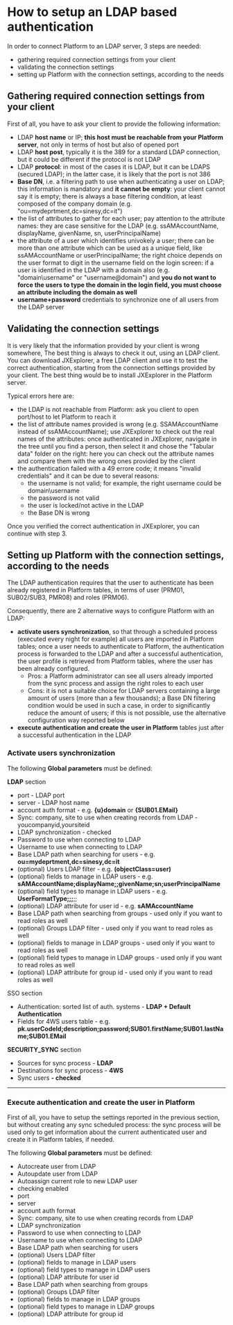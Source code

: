 # How to setup an LDAP based authentication

In order to connect Platform to an LDAP server, 3 steps are needed:

* gathering required connection settings from your client
* validating the connection settings
* setting up Platform with the connection settings, according to the needs



## Gathering required connection settings from your client

First of all, you have to ask your client to provide the following information:

* LDAP **host name** or IP; **this host must be reachable from your Platform server**, not only in terms of host but also of opened port
* LDAP **host post**, typically it is the 389 for a standard LDAP connection, but it could be different if the protocol is not LDAP
* LDAP **protocol**: in most of the cases it is LDAP, but it can be LDAPS (secured LDAP); in the latter case, it is likely that the port is not 386
* **Base DN**, i.e. a filtering path to use when authenticating a user on LDAP; this information is mandatory and **it cannot be empty**: your client cannot say it is empty; there is always a base filtering condition, at least composed of the company domain (e.g. "ou=mydeprtment,dc=sinesy,dc=it")
* the list of attributes to gather for each user; pay attention to the attribute names: they are case sensitive for the LDAP (e.g. ssAMAccountName, displayName, givenName, sn, userPrincipalName)
* the attribute of a user which identifies univokely a user; there can be more than one attribute which can be used as a unique field, like ssAMAccountName or userPrincipalName; the right choice depends on the user format to digit in the username field on the login screen: if a user is identified in the LDAP with a domain also (e.g. "domain\username" or "username@domain") and **you do not want to force the users to type the domain in the login field, you must choose an attribute including the domain as well**
* **username+password** credentials to synchronize one of all users from the LDAP server

## Validating the connection settings

It is very likely that the information provided by your client is wrong somewhere, The best thing is always to check it out, using an LDAP client. You can download JXExplorer, a free LDAP client and use it to test the correct authentication, starting from the connection settings provided by your client. The best thing would be to install JXExplorer in the Platform server.

Typical errors here are:

* the LDAP is not reachable from Platform: ask you client to open port/host to let Platform to reach it
* the list of attribute names provided is wrong (e.g. SSAMAccountName instead of ssAMAccountName); use JXExplorer to check out the real names of the attributes: once authenticated in JXExplorer, navigate in the tree until you find a person, then select it and chose the "Tabular data" folder on the right: here you can check out the attribute names and compare them with the wrong ones provided by the client
* the authentication failed with a 49 errore code; it means "invalid credentials" and it can be due to several reasons:
  * the username is not valid; for example, the right username could be domain\username
  * the password is not valid
  * the user is locked/not active in the LDAP
  * the Base DN is wrong

Once you verified the correct authentication in JXExplorer, you can continue with step 3.



## Setting up Platform with the connection settings, according to the needs

The LDAP authentication requires that the user to authenticate has been already registered in Platform tables, in terms of user (PRM01, SUB02/SUB3, PMR08) and roles (PRM06).

Consequently, there are 2 alternative ways to configure Platform with an LDAP:

* **activate users synchronization**, so that through a scheduled process (executed every night for example) all users are imported in Platform tables; once a user needs to authenticate to Platform, the authentication process is forwarded to the LDAP and after a successful authentication, the user profile is retrieved from Platform tables, where the user has been already configured.
  * Pros: a Platform administrator can see all users already imported from the sync process and assign the right roles to each user
  * Cons: it is not a suitable choice for LDAP servers containing a large amount of users (more than a few thousands); a Base DN filtering condition would be used in such a case, in order to significantly reduce the amount of users; if this is not possible, use the alternative configuration way reported below
* **execute authentication and create the user in Platform** tables just after a successful authentication in the LDAP

### **Activate users synchronization**

The following **Global parameters** must be defined:

**LDAP** section

* port - LDAP port
* server - LDAP host name
* account auth format - e.g. **{u}domain** or **{SUB01.EMail}**
* Sync: company, site to use when creating records from LDAP - youcompanyid,yoursiteid
* LDAP synchronization - checked
* Password to use when connecting to LDAP&#x20;
* Username to use when connecting to LDAP
* Base LDAP path when searching for users - e.g. **ou=mydeprtment,dc=sinesy,dc=it**
* (optional) Users LDAP filter - e.g. **(objectClass=user)**
* (optional) fields to manage in LDAP users - e.g. **sAMAccountName;displayName;;givenName;sn;userPrincipalName**
* (optional) field types to manage in LDAP users - e.g. **UserFormatType;;;**;;
* (optional) LDAP attribute for user id - e.g. **sAMAccountName**
* Base LDAP path when searching from groups - used only if you want to read roles as well
* (optional) Groups LDAP filter - used only if you want to read roles as well
* (optional) fields to manage in LDAP groups - used only if you want to read roles as well
* (optional) field types to manage in LDAP groups - used only if you want to read roles as well
* (optional) LDAP attribute for group id - used only if you want to read roles as well

SSO section

* Authentication: sorted list of auth. systems - **LDAP + Default Authentication**
* Fields for 4WS users table - e.g. **pk.userCodeId;description;password;SUB01.firstName;SUB01.lastName;SUB01.EMail**

**SECURITY\_SYNC** section

* Sources for sync process - **LDAP**
* Destinations for sync process - **4WS**
* Sync users **- checked**

****

### **Execute authentication and create the user in Platform**

First of all, you have to setup the settings reported in the previous section, but without creating any sync scheduled process: the sync process will be used only to get information about the current authenticated user and create it in Platform tables, if needed.

The following **Global parameters** must be defined:

* Autocreate user from LDAP
* Autoupdate user from LDAP
* Autoassign current role to new LDAP user
* checking enabled
* port
* server
* account auth format
* Sync: company, site to use when creating records from LDAP
* LDAP synchronization
* Password to use when connecting to LDAP
* Username to use when connecting to LDAP
* Base LDAP path when searching for users
* (optional) Users LDAP filter
* (optional) fields to manage in LDAP users
* (optional) field types to manage in LDAP users
* (optional) LDAP attribute for user id
* Base LDAP path when searching from groups
* (optional) Groups LDAP filter
* (optional) fields to manage in LDAP groups
* (optional) field types to manage in LDAP groups
* (optional) LDAP attribute for group id
